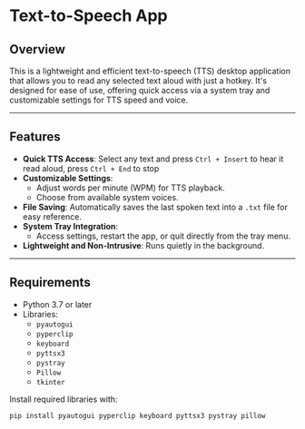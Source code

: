 # Text-to-Speech App

## Overview
This is a lightweight and efficient text-to-speech (TTS) desktop application that allows you to read any selected text aloud with just a hotkey. It's designed for ease of use, offering quick access via a system tray and customizable settings for TTS speed and voice.

---

## Features
- **Quick TTS Access**: Select any text and press `Ctrl + Insert` to hear it read aloud, press `Ctrl + End` to stop
- **Customizable Settings**: 
  - Adjust words per minute (WPM) for TTS playback.
  - Choose from available system voices.
- **File Saving**: Automatically saves the last spoken text into a `.txt` file for easy reference.
- **System Tray Integration**: 
  - Access settings, restart the app, or quit directly from the tray menu.
- **Lightweight and Non-Intrusive**: Runs quietly in the background.
  
---

## Requirements
- Python 3.7 or later
- Libraries: 
  - `pyautogui`
  - `pyperclip`
  - `keyboard`
  - `pyttsx3`
  - `pystray`
  - `Pillow`
  - `tkinter`

Install required libraries with:
```bash
pip install pyautogui pyperclip keyboard pyttsx3 pystray pillow
